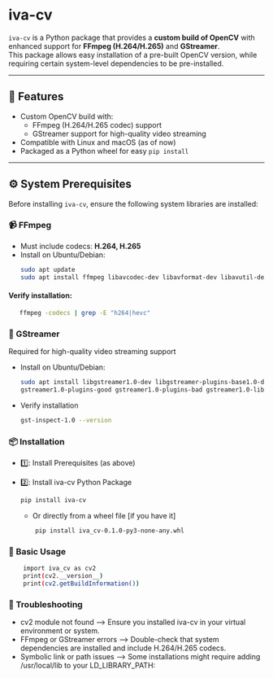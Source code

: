 # iva-cv

`iva-cv` is a Python package that provides a **custom build of OpenCV** with enhanced support for **FFmpeg (H.264/H.265)** and **GStreamer**.  
This package allows easy installation of a pre-built OpenCV version, while requiring certain system-level dependencies to be pre-installed.

---

## 🚀 Features

- Custom OpenCV build with:
  - FFmpeg (H.264/H.265 codec) support
  - GStreamer support for high-quality video streaming
- Compatible with Linux and macOS (as of now)
- Packaged as a Python wheel for easy `pip install`

---

## ⚙️ System Prerequisites

Before installing `iva-cv`, ensure the following system libraries are installed:

### 📹 FFmpeg
- Must include codecs: **H.264, H.265**
- Install on Ubuntu/Debian:
  ```bash
  sudo apt update
  sudo apt install ffmpeg libavcodec-dev libavformat-dev libavutil-dev libswscale-dev

#### Verify installation:
 ```bash
    ffmpeg -codecs | grep -E "h264|hevc"
 ```

### 🎥 GStreamer
Required for high-quality video streaming support
 - Install on Ubuntu/Debian:
    ```bash
    sudo apt install libgstreamer1.0-dev libgstreamer-plugins-base1.0-dev \
    gstreamer1.0-plugins-good gstreamer1.0-plugins-bad gstreamer1.0-libav
    ```
- Verify installation
    ```bash
    gst-inspect-1.0 --version
    ```

### 📦 Installation
- 1️⃣: Install Prerequisites (as above)

- 2️⃣: Install iva-cv Python Package
     ```bash
     pip install iva-cv
     ```
    - Or directly from a wheel file [if you have it]
    ```bash
        pip install iva_cv-0.1.0-py3-none-any.whl
    ```

### 🧪 Basic Usage
```bash
    import iva_cv as cv2
    print(cv2.__version__)
    print(cv2.getBuildInformation())
```

### 🐞 Troubleshooting
- cv2 module not found --> Ensure you installed iva-cv in your virtual environment or system.
- FFmpeg or GStreamer errors --> Double-check that system dependencies are installed and include H.264/H.265 codecs.
- Symbolic link or path issues --> Some installations might require adding /usr/local/lib to your LD_LIBRARY_PATH: